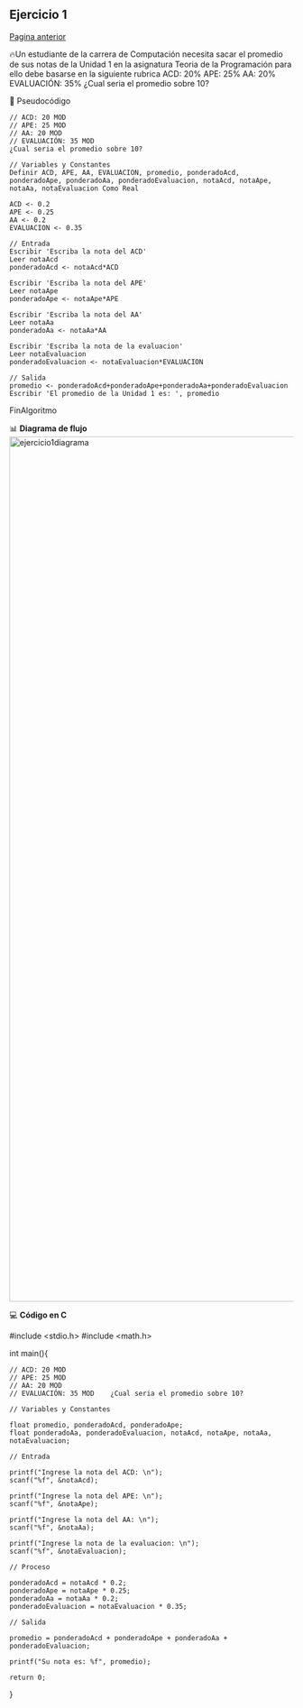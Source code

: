 ## Ejercicio 1   
[Pagina anterior](ejercicios.md)  

🔥Un estudiante de la carrera de Computación necesita sacar el promedio de sus notas de la Unidad 1 en la asignatura Teoria de la Programación
para ello debe basarse en la siguiente rubrica
ACD: 20%
APE: 25%
AA: 20%
EVALUACIÓN: 35% ¿Cual seria el promedio sobre 10?

📝 Pseudocódigo

	// ACD: 20 MOD
	// APE: 25 MOD
	// AA: 20 MOD
	// EVALUACIÓN: 35 MOD   
	¿Cual seria el promedio sobre 10?  
	
	// Variables y Constantes
	Definir ACD, APE, AA, EVALUACION, promedio, ponderadoAcd, ponderadoApe, ponderadoAa, ponderadoEvaluacion, notaAcd, notaApe, notaAa, notaEvaluacion Como Real  
	
	ACD <- 0.2
	APE <- 0.25
	AA <- 0.2
	EVALUACION <- 0.35  
	
	// Entrada
	Escribir 'Escriba la nota del ACD'
	Leer notaAcd
	ponderadoAcd <- notaAcd*ACD  
	
	Escribir 'Escriba la nota del APE'
	Leer notaApe
	ponderadoApe <- notaApe*APE  
	
	Escribir 'Escriba la nota del AA'
	Leer notaAa
	ponderadoAa <- notaAa*AA  
	
	Escribir 'Escriba la nota de la evaluacion'
	Leer notaEvaluacion
	ponderadoEvaluacion <- notaEvaluacion*EVALUACION  
	
	// Salida
	promedio <- ponderadoAcd+ponderadoApe+ponderadoAa+ponderadoEvaluacion
	Escribir 'El promedio de la Unidad 1 es: ', promedio
FinAlgoritmo

📊 **Diagrama de flujo**
<img width="3260" height="1535" alt="ejercicio1diagrama" src="https://github.com/user-attachments/assets/3a5e3abf-064a-4879-8b9a-dd4791369e93" />

💻 **Código en C**

#include <stdio.h>
#include <math.h>

int main(){

	// ACD: 20 MOD
	// APE: 25 MOD
	// AA: 20 MOD
	// EVALUACIÓN: 35 MOD    ¿Cual seria el promedio sobre 10?

	// Variables y Constantes

    float promedio, ponderadoAcd, ponderadoApe;
    float ponderadoAa, ponderadoEvaluacion, notaAcd, notaApe, notaAa, notaEvaluacion;

    // Entrada

    printf("Ingrese la nota del ACD: \n");
    scanf("%f", &notaAcd);

    printf("Ingrese la nota del APE: \n");
    scanf("%f", &notaApe);

    printf("Ingrese la nota del AA: \n");
    scanf("%f", &notaAa);

    printf("Ingrese la nota de la evaluacion: \n");
    scanf("%f", &notaEvaluacion);

    // Proceso

    ponderadoAcd = notaAcd * 0.2;
    ponderadoApe = notaApe * 0.25;
    ponderadoAa = notaAa * 0.2;
    ponderadoEvaluacion = notaEvaluacion * 0.35;

    // Salida

    promedio = ponderadoAcd + ponderadoApe + ponderadoAa + ponderadoEvaluacion;

    printf("Su nota es: %f", promedio);

    return 0;

}
